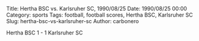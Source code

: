 Title: Hertha BSC vs. Karlsruher SC, 1990/08/25
Date: 1990/08/25 00:00
Category: sports
Tags: football, football scores, Hertha BSC, Karlsruher SC
Slug: hertha-bsc-vs-karlsruher-sc
Author: carbonero


Hertha BSC 1 - 1 Karlsruher SC

